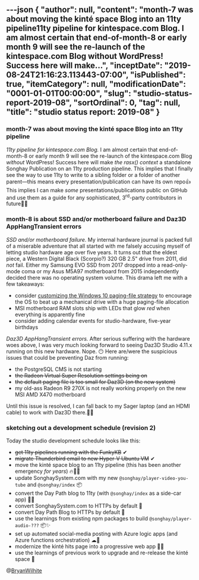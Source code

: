 ---json
{
  "author": null,
  "content": "month-7 was about moving the kinté space Blog into an 11ty pipeline11ty pipeline for kintespace.com Blog. I am almost certain that end-of-month-8 or early month 9 will see the re-launch of the kintespace.com Blog without WordPress! Success here will make...",
  "inceptDate": "2019-08-24T21:16:23.113443-07:00",
  "isPublished": true,
  "itemCategory": null,
  "modificationDate": "0001-01-01T00:00:00",
  "slug": "studio-status-report-2019-08",
  "sortOrdinal": 0,
  "tag": null,
  "title": "studio status report: 2019-08"
}
---

### month-7 was about moving the kinté space Blog into an 11ty pipeline

*11ty pipeline for kintespace.com Blog.* I am almost certain that end-of-month-8 or early month 9 will see the re-launch of the kintespace.com Blog *without* WordPress! Success here will make *the rasx() context* a standalone Songhay Publication on an 11ty production pipeline. This implies that I finally see the way to use 11ty to write to a sibling folder or a folder of another parent—this means every presentation/publication can have its own repo👍 This implies I can make *some* presentations/publications public on GitHub and use them as a guide for any sophisticated, 3<sup>rd</sup>-party contributors in future💪💡

### month-8 is about SSD and/or motherboard failure and Daz3D AppHangTransient errors

*SSD and/or motherboard failure.* My internal hardware journal is packed full of a miserable adventure that all started with me falsely accusing myself of letting studio hardware age over five years. It turns out that the eldest piece, a Western Digital Black (Scorpio?) 320 GB 2.5" drive from 2011, did *not* fail. Either my Samsung EVO SSD from 2017 dropped into a read-only-mode coma or my Asus M5A97 motherboard from 2015 independently decided there was no operating system volume. This drama left me with a few takeaways:

*   consider [customizing the Windows 10 paging-file strategy](https://www.howto-connect.com/tweak-paging-file-for-better-windows-10-performance/) to encourage the OS to beat up a mechanical drive with a huge paging-file allocation
*   MSI motherboard RAM slots ship with LEDs that glow *red* when everything is apparently fine
*   consider adding calendar events for studio-hardware, five-year birthdays

*Daz3D AppHangTransient errors.* After serious suffering with the hardware woes above, I was very much looking forward to seeing Daz3D Studio 4.11.x running on this new hardware. Nope. 😶 Here are/were the suspicious issues that could be preventing Daz from running:

*   the PostgreSQL CMS is not starting
*   <del>the Radeon Virtual Super Resolution settings being on</del>
*   <del>the default paging file is too small for Daz3D (on the new system)</del>
*   my old-ass Radeon R9 270X is not really working properly on the new MSI AMD X470 motherboard

Until this issue is resolved, I can fall back to my Sager laptop (and an HDMI cable) to work with Daz3D there.😬😒

### sketching out a development schedule (revision 2)

Today the studio development schedule looks like this:

*   <del>get 11ty pipelines running with the FunkyKB</del> ✔
*   <del>migrate Thunderbird email to new Hyper-V Ubuntu VM</del> ✔
*   move the kinté space blog to an 11ty pipeline (this has been another emergency *for years*) 🔥🚜🔨
*   update SonghaySystem.com with my new `@songhay/player-video-you-tube` and `@songhay/index` 📦
*   convert the Day Path blog to 11ty (with `@songhay/index` as a side-car app) 💪💡
*   convert SonghaySystem.com to HTTPs by default 🔐
*   convert Day Path Blog to HTTPs by default 🔐
*   use the learnings from existing npm packages to build `@songhay/player-audio-???` 📦✨
*   set up automated social-media posting with Azure logic apps (and Azure functions orchestration) ☁🤖
*   modernize the kinté hits page into a progressive web app 💄✨
*   use the learnings of previous work to upgrade and re-release the kinté space 🚀

@[BryanWilhite](https://twitter.com/bryanwilhite)
